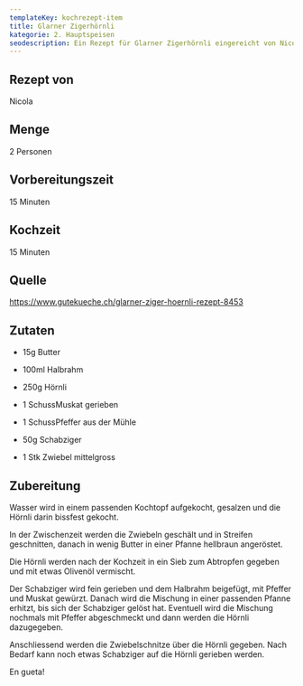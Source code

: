 ```yaml
---
templateKey: kochrezept-item
title: Glarner Zigerhörnli
kategorie: 2. Hauptspeisen
seodescription: Ein Rezept für Glarner Zigerhörnli eingereicht von Nicola
---
```

## Rezept von

Nicola

## Menge

2 Personen

## Vorbereitungszeit

15 Minuten

## Kochzeit

15 Minuten

## Quelle

<https://www.gutekueche.ch/glarner-ziger-hoernli-rezept-8453>

## Zutaten

* 15g Butter 
* 100ml Halbrahm 
* 250g Hörnli 
* 1 SchussMuskat gerieben 
* 1 SchussPfeffer aus der Mühle 
* 50g Schabziger 
* 1 Stk Zwiebel mittelgross 

## Zubereitung

Wasser wird in einem passenden Kochtopf aufgekocht, gesalzen und die Hörnli darin bissfest gekocht. 

In der Zwischenzeit werden die Zwiebeln geschält und in Streifen geschnitten, danach in wenig Butter in einer Pfanne hellbraun angeröstet. 

Die Hörnli werden nach der Kochzeit in ein Sieb zum Abtropfen gegeben und mit etwas Olivenöl vermischt. 

Der Schabziger wird fein gerieben und dem Halbrahm beigefügt, mit Pfeffer und Muskat gewürzt. Danach wird die Mischung in einer passenden Pfanne erhitzt, bis sich der Schabziger gelöst hat. Eventuell wird die Mischung nochmals mit Pfeffer abgeschmeckt und dann werden die Hörnli dazugegeben. 

Anschliessend werden die Zwiebelschnitze über die Hörnli gegeben. Nach Bedarf kann noch etwas Schabziger auf die Hörnli gerieben werden. 

En gueta! 